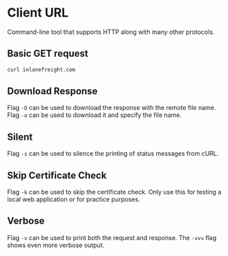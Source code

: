 # Client URL

Command-line tool that supports HTTP along with many other protocols.

## Basic GET request

```bash
curl inlanefreight.com
```

## Download Response

Flag `-O` can be used to download the response with the remote file name. Flag `-o` can be used to download it and specify the file name.

## Silent

Flag `-s` can be used to silence the printing of status messages from cURL.

## Skip Certificate Check

Flag `-k` can be used to skip the certificate check. Only use this for testing a local web application or for practice purposes.

## Verbose

Flag `-v` can be used to print both the request and response. The `-vvv` flag shows even more verbose output.

